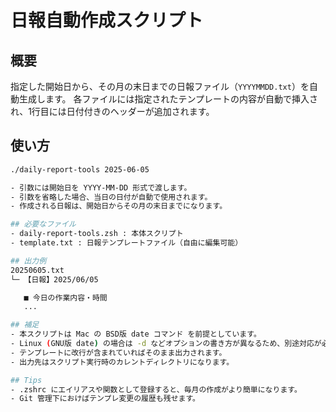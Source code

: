 # 日報自動作成スクリプト

## 概要
指定した開始日から、その月の末日までの日報ファイル（`YYYYMMDD.txt`）を自動生成します。
各ファイルには指定されたテンプレートの内容が自動で挿入され、1行目には日付付きのヘッダーが追加されます。

## 使い方

```bash
./daily-report-tools 2025-06-05

- 引数には開始日を YYYY-MM-DD 形式で渡します。
- 引数を省略した場合、当日の日付が自動で使用されます。
- 作成される日報は、開始日からその月の末日までになります。

## 必要なファイル
- daily-report-tools.zsh : 本体スクリプト
- template.txt : 日報テンプレートファイル（自由に編集可能）

## 出力例
20250605.txt
└─ 【日報】2025/06/05

   ■ 今日の作業内容・時間
   ...

## 補足
- 本スクリプトは Mac の BSD版 date コマンド を前提としています。
- Linux (GNU版 date) の場合は -d などオプションの書き方が異なるため、別途対応が必要です。
- テンプレートに改行が含まれていればそのまま出力されます。
- 出力先はスクリプト実行時のカレントディレクトリになります。

## Tips
- .zshrc にエイリアスや関数として登録すると、毎月の作成がより簡単になります。
- Git 管理下におけばテンプレ変更の履歴も残せます。
